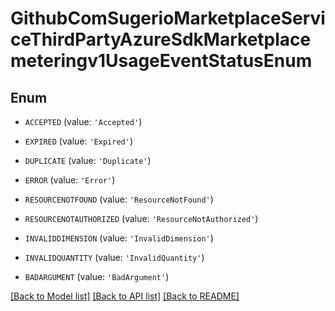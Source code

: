 # GithubComSugerioMarketplaceServiceThirdPartyAzureSdkMarketplacemeteringv1UsageEventStatusEnum


## Enum

* `ACCEPTED` (value: `'Accepted'`)

* `EXPIRED` (value: `'Expired'`)

* `DUPLICATE` (value: `'Duplicate'`)

* `ERROR` (value: `'Error'`)

* `RESOURCENOTFOUND` (value: `'ResourceNotFound'`)

* `RESOURCENOTAUTHORIZED` (value: `'ResourceNotAuthorized'`)

* `INVALIDDIMENSION` (value: `'InvalidDimension'`)

* `INVALIDQUANTITY` (value: `'InvalidQuantity'`)

* `BADARGUMENT` (value: `'BadArgument'`)

[[Back to Model list]](../README.md#documentation-for-models) [[Back to API list]](../README.md#documentation-for-api-endpoints) [[Back to README]](../README.md)



